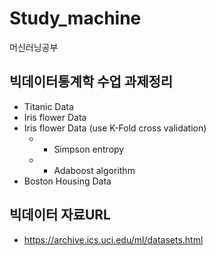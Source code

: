 # Study_machine
머신러닝공부

## 빅데이터통계학 수업 과제정리
- Titanic Data
- Iris flower Data
- Iris flower Data (use K-Fold cross validation)
  - + Simpson entropy
  - + Adaboost algorithm
- Boston Housing Data

## 빅데이터 자료URL
- https://archive.ics.uci.edu/ml/datasets.html
